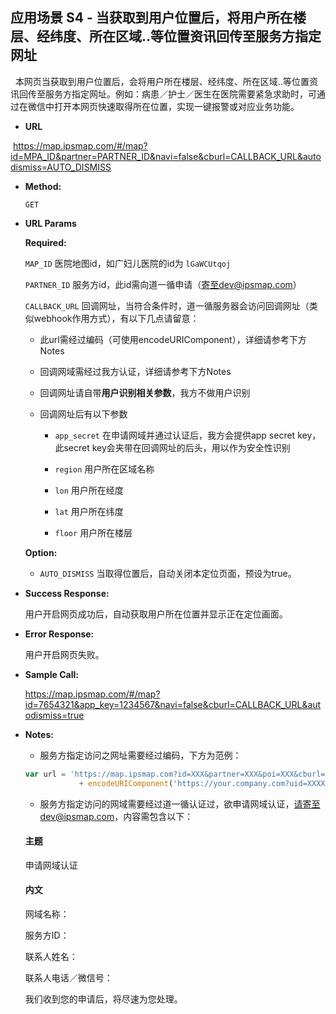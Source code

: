 **应用场景 S4 - 当获取到用户位置后，将用户所在楼层、经纬度、所在区域..等位置资讯回传至服务方指定网址**
----
  
  本网页当获取到用户位置后，会将用户所在楼层、经纬度、所在区域..等位置资讯回传至服务方指定网址。例如：病患／护士／医生在医院需要紧急求助时，可通过在微信中打开本网页快速取得所在位置，实现一键报警或对应业务功能。
  

* **URL**

  https://map.ipsmap.com/#/map?id=MPA_ID&partner=PARTNER_ID&navi=false&cburl=CALLBACK_URL&autodismiss=AUTO_DISMISS

* **Method:**
  
  `GET`
  
*  **URL Params**


   **Required:**
 
   `MAP_ID` 医院地图id，如广妇儿医院的id为 `lGaWCUtqoj` 
 
   `PARTNER_ID` 服务方id，此id需向道一循申请（寄至dev@ipsmap.com）
  
   `CALLBACK_URL` 回调网址，当符合条件时，道一循服务器会访问回调网址（类似webhook作用方式），有以下几点请留意：
 
     * 此url需经过编码（可使用encodeURIComponent），详细请参考下方Notes
 
     * 回调网域需经过我方认证，详细请参考下方Notes

     * 回调网址请自带**用户识别相关参数**，我方不做用户识别

     * 回调网址后有以下参数
      
       * `app_secret` 在申请网域并通过认证后，我方会提供app secret key，此secret key会夹带在回调网址的后头，用以作为安全性识别

       * `region` 用户所在区域名称

       * `lon` 用户所在经度

       * `lat` 用户所在纬度

       * `floor` 用户所在楼层
  
   **Option:**

     * `AUTO_DISMISS` 当取得位置后，自动关闭本定位页面，预设为true。

* **Success Response:**
 
   用户开启网页成功后，自动获取用户所在位置并显示正在定位画面。

 
* **Error Response:**

   用户开启网页失败。


* **Sample Call:**

   https://map.ipsmap.com/#/map?id=7654321&app_key=1234567&navi=false&cburl=CALLBACK_URL&autodismiss=true

* **Notes:**

  * 服务方指定访问之网址需要经过编码，下方为范例： 

  ```js  
  var url = 'https://map.ipsmap.com?id=XXX&partner=XXX&poi=XXX&cburl=' 
              + encodeURIComponent('https://your.company.com?uid=XXXX&otherParas=XXX')
  ```

  * 服务方指定访问的网域需要经过道一循认证过，欲申请网域认证，请寄至dev@ipsmap.com，内容需包含以下：

   #### 主题

    申请网域认证

   #### 内文

    网域名称：

    服务方ID：

    联系人姓名：

    联系人电话／微信号：

    我们收到您的申请后，将尽速为您处理。
   
   

